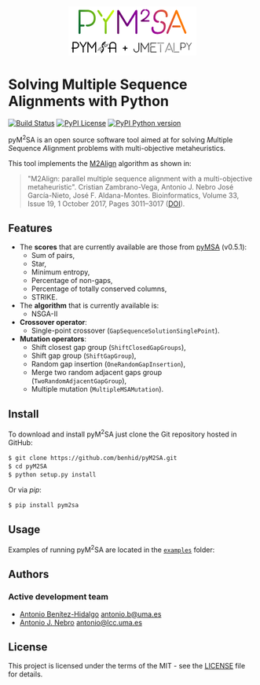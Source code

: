 <p align="center">
  <br/>
  <img src=resources/pym2sa-new.png alt="pyM2SA">
  <br/>
</p>

# Solving Multiple Sequence Alignments with Python
[![Build Status](https://img.shields.io/travis/benhid/pyM2SA.svg?style=flat-square)](https://travis-ci.org/benhid/pyM2SA)
[![PyPI License](https://img.shields.io/pypi/l/pyM2SA.svg?style=flat-square)]()
[![PyPI Python version](https://img.shields.io/pypi/pyversions/pyM2SA.svg?style=flat-square)]()

pyM<sup>2</sup>SA is an open source software tool aimed at for solving
*M*ultiple *S*equence *A*lignment problems with multi-objective metaheuristics.

This tool implements the [M2Align](https://github.com/KhaosResearch/M2Align) algorithm as shown in:

> "M2Align: parallel multiple sequence alignment with a multi-objective metaheuristic". Cristian Zambrano-Vega, Antonio J. Nebro José García-Nieto, José F. Aldana-Montes. Bioinformatics, Volume 33, Issue 19, 1 October 2017, Pages 3011–3017 ([DOI](https://doi.org/10.1093/bioinformatics/btx338)).

## Features
* The **scores** that are currently available are those from [pyMSA](https://github.com/benhid/pyMSA) (v0.5.1):
    * Sum of pairs,
    * Star,
    * Minimum entropy,
    * Percentage of non-gaps,
    * Percentage of totally conserved columns,
    * STRIKE.
* The **algorithm** that is currently available is:
    * NSGA-II
* **Crossover operator**:
    * Single-point crossover (`GapSequenceSolutionSinglePoint`).
* **Mutation operators**:
    * Shift closest gap group (`ShiftClosedGapGroups`),
    * Shift gap group (`ShiftGapGroup`),
    * Random gap insertion (`OneRandomGapInsertion`),
    * Merge two random adjacent gaps group (`TwoRandomAdjacentGapGroup`),
    * Multiple mutation (`MultipleMSAMutation`).

## Install
To download and install pyM<sup>2</sup>SA just clone the Git repository hosted in GitHub:

```bash
$ git clone https://github.com/benhid/pyM2SA.git
$ cd pyM2SA
$ python setup.py install
```

Or via *pip*:

```bash
$ pip install pym2sa
```

## Usage
Examples of running pyM<sup>2</sup>SA are located in the [`examples`](examples/) folder:

## Authors
### Active development team
* [Antonio Benítez-Hidalgo](https://benhid.github.io/about/) <antonio.b@uma.es>
* [Antonio J. Nebro](http://www.lcc.uma.es/%7Eantonio/) <antonio@lcc.uma.es>

## License
This project is licensed under the terms of the MIT - see the [LICENSE](LICENSE) file for details.
